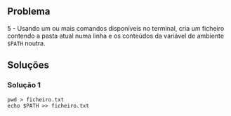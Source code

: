 ## Problema

5 - Usando um ou mais comandos disponíveis no terminal, cria um ficheiro
contendo a pasta atual numa linha e os conteúdos da variável de ambiente
`$PATH` noutra.

## Soluções

### Solução 1

```
pwd > ficheiro.txt
echo $PATH >> ficheiro.txt
```

